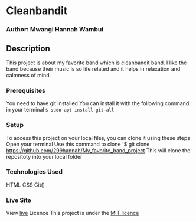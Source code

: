 # Cleanbandit
### Author: Mwangi Hannah Wambui
## Description
This project is about my favorite band which is cleanbandit band.
I like the band because their music is so life related and it helps in relaxation and calmness of mind.

### Prerequisites
You need to have git installed
You can install it with the following command in your terminal
`$ sudo apt install git-all`

### Setup
To access this project on your local files, you can clone it using these steps
Open your terminal
Use this command to clone `$ git clone https://github.com/299hannah/My_favorite_band_project
This will clone the repositoty into your local folder

### Technologies Used
 HTML
 CSS
 Git()
### Live Site
View [live](https://299hannah.github.io/My_favorite_band_project/)
Licence
This project is under the [MIT licence](licence)